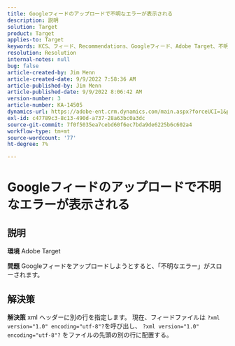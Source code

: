 ```yaml
---
title: Googleフィードのアップロードで不明なエラーが表示される
description: 説明
solution: Target
product: Target
applies-to: Target
keywords: KCS、フィード、Recommendations、Googleフィード、Adobe Target、不明なエラー
resolution: Resolution
internal-notes: null
bug: false
article-created-by: Jim Menn
article-created-date: 9/9/2022 7:58:36 AM
article-published-by: Jim Menn
article-published-date: 9/9/2022 8:06:42 AM
version-number: 3
article-number: KA-14505
dynamics-url: https://adobe-ent.crm.dynamics.com/main.aspx?forceUCI=1&pagetype=entityrecord&etn=knowledgearticle&id=c9c8642f-1530-ed11-9db1-0022480866ad
exl-id: c47789c3-8c13-490d-a737-28a63bc0a3dc
source-git-commit: 7f0f5035ea7cebd60f6ec7bda9de6225b6c602a4
workflow-type: tm+mt
source-wordcount: '77'
ht-degree: 7%

---
```


# Googleフィードのアップロードで不明なエラーが表示される

## 説明


<b>環境</b>
Adobe Target

<b>問題</b>
Googleフィードをアップロードしようとすると、「不明なエラー」がスローされます。


## 解決策


<b>解決策</b>
xml ヘッダーに別の行を指定します。
現在、フィードファイルは `?xml version="1.0" encoding="utf-8"?`を呼び出し、 `?xml version="1.0" encoding="utf-8"?` をファイルの先頭の別の行に配置する。
